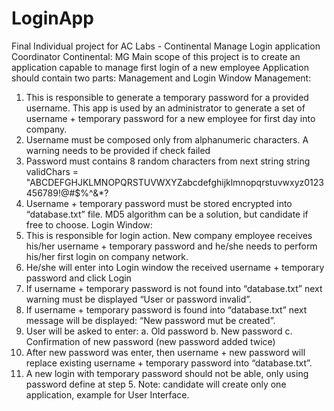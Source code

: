 # LoginApp
Final Individual project for AC Labs - Continental 
Manage Login application
Coordinator Continental: MG
Main scope of this project is to create an application capable to manage first login of a new employee
Application should contain two parts: Management and Login Window
Management:
1.	This is responsible to generate a temporary password for a provided username. This app is used by an administrator to generate a set of username + temporary password for a new employee  for first day into company. 
2.	Username must be composed only from alphanumeric characters. A warning needs to be provided if check failed
3.	Password must contains 8 random characters from next string string validChars = "ABCDEFGHJKLMNOPQRSTUVWXYZabcdefghijklmnopqrstuvwxyz0123456789!@#$%^&*?
4.	Username + temporary password must be stored encrypted into “database.txt” file. MD5 algorithm can be a solution, but candidate if free to choose. 
Login Window:
1.	This is responsible for login action. New company employee receives his/her username + temporary password and he/she needs to perform his/her first login on company network. 
2.	He/she will enter into Login window the received username  + temporary password and click Login
3.	If username  + temporary password is not found into “database.txt” next warning must be displayed “User or password invalid”.
4.	If username  + temporary password is found into “database.txt” next message will be displayed: “New password mut be created”.
5.	User will be asked to enter:
a.	Old password 
b.	New password 
c.	Confirmation of new password (new password added twice)
6.	After new password was enter, then username + new password will replace existing username + temporary password into “database.txt”.
7.	A new login with temporary password should not be able, only using password define at step 5.
Note: candidate will create only one application, example for User Interface. 
